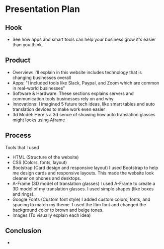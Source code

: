 # Presentation Plan

## Hook
* See how apps and smart tools can help your business grow it's easier than you think.

## Product
* Overview: I'll explain in this website includes technology that is changing businesses overall
* Apps: "I included tools like Slack, Paypal, and Zoom which are common in real-world businesses"
* Software & Hardware: These sections explains servers and communication tools businesses rely on and why
* Innovations: I imagined 5 future tech ideas, like smart tables and auto translation devices to make work even easier
* 3d Model: Here's a 3d sence of showing how auto translation glasses might looks using Aframe

## Process
Tools that I used
* HTML	(Structure of the website)
* CSS	(Colors, fonts, layout)
* Bootstrap	(Card design and responsive layout) I used Bootstrap to help me design cards and responsive layouts. This made the website look cleaner on phones and desktops.
* A-Frame	(3D model of translation glasses) I used A-Frame to create a 3D model of my translation glasses. I used simple shapes (like boxes and rings).
* Google Fonts	(Custom font style) I added custom colors, fonts, and spacing to match my theme. I used the Itim font and changed the background color to brown and beige tones.
* Images	(To visually explain each idea)

## Conclusion
* 

<!-- EXAMPLE

## Hook
* Verbal riddle of GGD

## Product
* GIF/Demo of example/non-example

## Process
* Flowchart of plan
  * MVP: noun -> door -> yes/no
  * Beyond MVP: noun -> word relation API -> noun API -> yes/no, with counterexample
* Code snippets of:
  * MVP
  * Both APIs
  * Challenge with API keys

## Conclusion
* [URL to project]
* Takeaways
  * Less = more: the heart of the riddle was one line of code; it obviously took more to make the entire thing work, but one complicated line of regular expressions was essentially the solution to the riddle
  * Expect the unexpected: it’s important to budget time for things you don’t account for; for example, I didn’t consider the fact that I would need another entire API to detect nouns
  * Determination is key: ironically enough, I had to make my API keys private. At first, it didn’t seem like it was possible, which meant I couldn’t publish my app. But after all of that hard work, I was determined to find a solution, and I found it in config variables.
* "Presentation can’t, but a speech can"


-->

